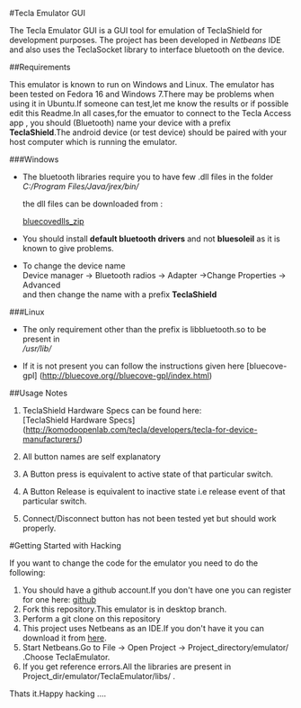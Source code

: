 #Tecla Emulator GUI  

The Tecla Emulator GUI is a GUI tool for emulation of TeclaShield for development purposes. The project has been developed in *Netbeans* IDE and also uses the TeclaSocket library to interface bluetooth on the device.

##Requirements

This emulator is known to run on Windows and Linux. The emulator has been tested on Fedora 16 and Windows 7.There may be problems when using it in Ubuntu.If someone can test,let me know the results or if possible edit this Readme.In all cases,for the emuator to connect to the Tecla Access app , you should (Bluetooth) name your device with a prefix **TeclaShield**.The android device (or test device) should be paired with your host computer which is running the emulator.


###Windows

* The bluetooth libraries require you to have few .dll files in the folder   
*C:/Program Files/Java/jrex/bin/* 

     the dll files can be downloaded from :

     [bluecovedlls_zip](http://github.com/AKdroid/Tecla-emu/downloads)

* You should install **default bluetooth drivers** and not **bluesoleil** as it is known to give problems.

* To change the device name  
  Device manager -> Bluetooth radios -> Adapter ->Change Properties -> Advanced   
and then change the name with a prefix **TeclaShield**

###Linux 

* The only requirement other than the prefix is libbluetooth.so to     be present in   
    */usr/lib/*
  
* If it is not present you can follow the instructions given here
    [bluecove-gpl] (http://bluecove.org//bluecove-gpl/index.html) 

##Usage Notes

1. TeclaShield Hardware Specs can be found here:   
    [TeclaShield Hardware Specs] (http://komodoopenlab.com/tecla/developers/tecla-for-device-manufacturers/)

2. All button names are self explanatory  
3. A Button press is equivalent to active state of that particular switch.
4. A Button Release is equivalent to inactive state i.e release event of that particular switch.  
5. Connect/Disconnect button has not been tested yet but should work properly.

#Getting Started with Hacking  

If you want to change the code for the emulator you need to do the following:

1. You should have a github account.If you don't have one you can register for one here: [github](https://github.com)
2. Fork this repository.This emulator is in desktop branch.
3. Perform a git clone on this repository
4. This project uses Netbeans as an IDE.If you don't have it you can download it from [here](http://netbeans.org/).
5. Start Netbeans.Go to File -> Open Project -> Project_directory/emulator/  .Choose TeclaEmulator.
6. If you get reference errors.All the libraries are present in Project_dir/emulator/TeclaEmulator/libs/ .

Thats it.Happy hacking ....
                                                                              
                                                                            
                                                                           